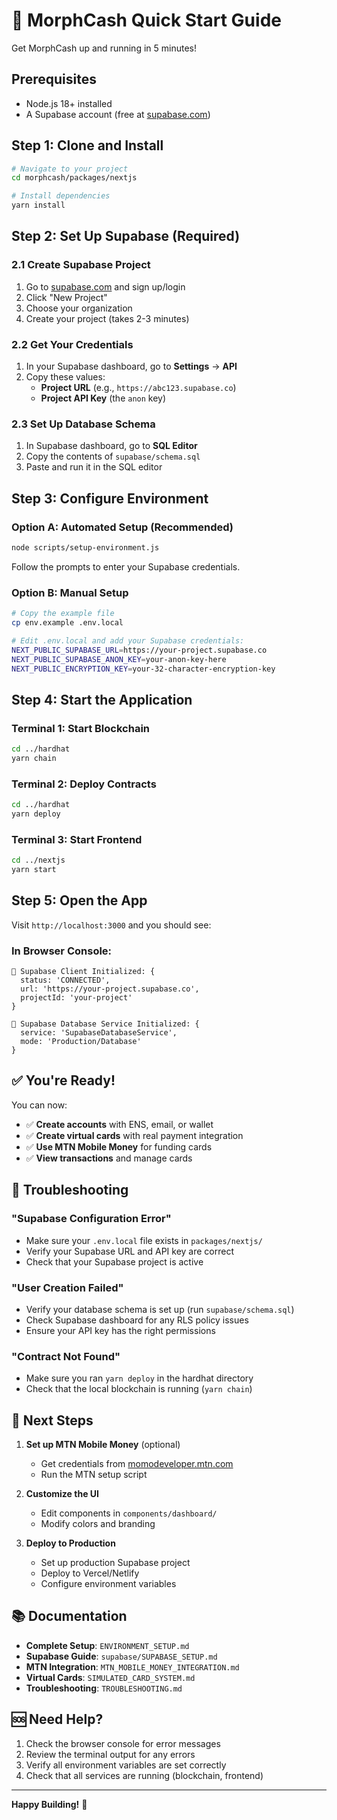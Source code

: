 # 🚀 MorphCash Quick Start Guide

Get MorphCash up and running in 5 minutes!

## Prerequisites

- Node.js 18+ installed
- A Supabase account (free at [supabase.com](https://supabase.com))

## Step 1: Clone and Install

```bash
# Navigate to your project
cd morphcash/packages/nextjs

# Install dependencies
yarn install
```

## Step 2: Set Up Supabase (Required)

### 2.1 Create Supabase Project
1. Go to [supabase.com](https://supabase.com) and sign up/login
2. Click "New Project"
3. Choose your organization
4. Create your project (takes 2-3 minutes)

### 2.2 Get Your Credentials
1. In your Supabase dashboard, go to **Settings** → **API**
2. Copy these values:
   - **Project URL** (e.g., `https://abc123.supabase.co`)
   - **Project API Key** (the `anon` key)

### 2.3 Set Up Database Schema
1. In Supabase dashboard, go to **SQL Editor**
2. Copy the contents of `supabase/schema.sql` 
3. Paste and run it in the SQL editor

## Step 3: Configure Environment

### Option A: Automated Setup (Recommended)
```bash
node scripts/setup-environment.js
```
Follow the prompts to enter your Supabase credentials.

### Option B: Manual Setup
```bash
# Copy the example file
cp env.example .env.local

# Edit .env.local and add your Supabase credentials:
NEXT_PUBLIC_SUPABASE_URL=https://your-project.supabase.co
NEXT_PUBLIC_SUPABASE_ANON_KEY=your-anon-key-here
NEXT_PUBLIC_ENCRYPTION_KEY=your-32-character-encryption-key
```

## Step 4: Start the Application

### Terminal 1: Start Blockchain
```bash
cd ../hardhat
yarn chain
```

### Terminal 2: Deploy Contracts
```bash
cd ../hardhat
yarn deploy
```

### Terminal 3: Start Frontend
```bash
cd ../nextjs
yarn start
```

## Step 5: Open the App

Visit `http://localhost:3000` and you should see:

### In Browser Console:
```
🔗 Supabase Client Initialized: {
  status: 'CONNECTED',
  url: 'https://your-project.supabase.co',
  projectId: 'your-project'
}

🔧 Supabase Database Service Initialized: {
  service: 'SupabaseDatabaseService',
  mode: 'Production/Database'
}
```

## ✅ You're Ready!

You can now:
- ✅ **Create accounts** with ENS, email, or wallet
- ✅ **Create virtual cards** with real payment integration
- ✅ **Use MTN Mobile Money** for funding cards
- ✅ **View transactions** and manage cards

## 🔧 Troubleshooting

### "Supabase Configuration Error"
- Make sure your `.env.local` file exists in `packages/nextjs/`
- Verify your Supabase URL and API key are correct
- Check that your Supabase project is active

### "User Creation Failed"
- Verify your database schema is set up (run `supabase/schema.sql`)
- Check Supabase dashboard for any RLS policy issues
- Ensure your API key has the right permissions

### "Contract Not Found"
- Make sure you ran `yarn deploy` in the hardhat directory
- Check that the local blockchain is running (`yarn chain`)

## 🎯 Next Steps

1. **Set up MTN Mobile Money** (optional)
   - Get credentials from [momodeveloper.mtn.com](https://momodeveloper.mtn.com)
   - Run the MTN setup script

2. **Customize the UI** 
   - Edit components in `components/dashboard/`
   - Modify colors and branding

3. **Deploy to Production**
   - Set up production Supabase project
   - Deploy to Vercel/Netlify
   - Configure environment variables

## 📚 Documentation

- **Complete Setup**: `ENVIRONMENT_SETUP.md`
- **Supabase Guide**: `supabase/SUPABASE_SETUP.md`
- **MTN Integration**: `MTN_MOBILE_MONEY_INTEGRATION.md`
- **Virtual Cards**: `SIMULATED_CARD_SYSTEM.md`
- **Troubleshooting**: `TROUBLESHOOTING.md`

## 🆘 Need Help?

1. Check the browser console for error messages
2. Review the terminal output for any errors
3. Verify all environment variables are set correctly
4. Check that all services are running (blockchain, frontend)

---

**Happy Building!** 🎉

